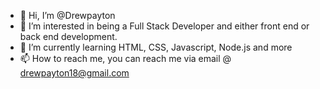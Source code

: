 - 👋 Hi, I’m @Drewpayton
- 👀 I’m interested in being a Full Stack Developer and either front end or back end development.
- 🌱 I’m currently learning HTML, CSS, Javascript, Node.js and more
- 📫 How to reach me, you can reach me via email @ drewpayton18@gmail.com

<!---
Drewpayton/Drewpayton is a ✨ special ✨ repository because its `README.md` (this file) appears on your GitHub profile.
You can click the Preview link to take a look at your changes.
--->
